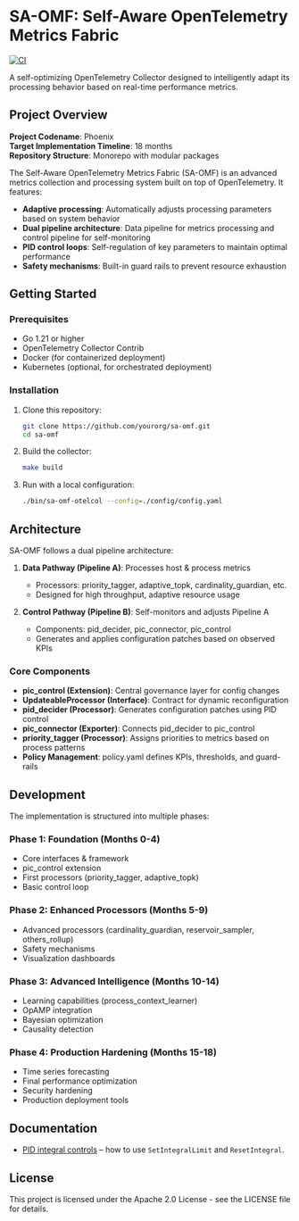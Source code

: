 # SA-OMF: Self-Aware OpenTelemetry Metrics Fabric

[![CI](https://github.com/yourorg/sa-omf/actions/workflows/ci.yml/badge.svg)](https://github.com/yourorg/sa-omf/actions/workflows/ci.yml)

A self-optimizing OpenTelemetry Collector designed to intelligently adapt its processing behavior based on real-time performance metrics.

## Project Overview

**Project Codename**: Phoenix  
**Target Implementation Timeline**: 18 months  
**Repository Structure**: Monorepo with modular packages  

The Self-Aware OpenTelemetry Metrics Fabric (SA-OMF) is an advanced metrics collection and processing system built on top of OpenTelemetry. It features:

- **Adaptive processing**: Automatically adjusts processing parameters based on system behavior
- **Dual pipeline architecture**: Data pipeline for metrics processing and control pipeline for self-monitoring
- **PID control loops**: Self-regulation of key parameters to maintain optimal performance
- **Safety mechanisms**: Built-in guard rails to prevent resource exhaustion

## Getting Started

### Prerequisites

- Go 1.21 or higher
- OpenTelemetry Collector Contrib
- Docker (for containerized deployment)
- Kubernetes (optional, for orchestrated deployment)

### Installation

1. Clone this repository:
   ```bash
   git clone https://github.com/yourorg/sa-omf.git
   cd sa-omf
   ```

2. Build the collector:
   ```bash
   make build
   ```

3. Run with a local configuration:
   ```bash
   ./bin/sa-omf-otelcol --config=./config/config.yaml
   ```

## Architecture

SA-OMF follows a dual pipeline architecture:

1. **Data Pathway (Pipeline A)**: Processes host & process metrics
   - Processors: priority_tagger, adaptive_topk, cardinality_guardian, etc.
   - Designed for high throughput, adaptive resource usage

2. **Control Pathway (Pipeline B)**: Self-monitors and adjusts Pipeline A
   - Components: pid_decider, pic_connector, pic_control
   - Generates and applies configuration patches based on observed KPIs

### Core Components

- **pic_control (Extension)**: Central governance layer for config changes
- **UpdateableProcessor (Interface)**: Contract for dynamic reconfiguration
- **pid_decider (Processor)**: Generates configuration patches using PID control
- **pic_connector (Exporter)**: Connects pid_decider to pic_control
- **priority_tagger (Processor)**: Assigns priorities to metrics based on process patterns
- **Policy Management**: policy.yaml defines KPIs, thresholds, and guard-rails

## Development

The implementation is structured into multiple phases:

### Phase 1: Foundation (Months 0-4)
- Core interfaces & framework
- pic_control extension
- First processors (priority_tagger, adaptive_topk)
- Basic control loop

### Phase 2: Enhanced Processors (Months 5-9)
- Advanced processors (cardinality_guardian, reservoir_sampler, others_rollup)
- Safety mechanisms
- Visualization dashboards

### Phase 3: Advanced Intelligence (Months 10-14)
- Learning capabilities (process_context_learner)
- OpAMP integration
- Bayesian optimization
- Causality detection

### Phase 4: Production Hardening (Months 15-18)
- Time series forecasting
- Final performance optimization
- Security hardening
- Production deployment tools

## Documentation

- [PID integral controls](docs/pid_integral_controls.md) – how to use `SetIntegralLimit` and `ResetIntegral`.

## License

This project is licensed under the Apache 2.0 License - see the LICENSE file for details.
